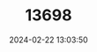 ---
title: "13698"
category: "Monodelphis osgoodi"
draft: false
date: 2024-02-22 13:03:50
languages:
  French: ["Opossum-musaraigne d´Osgood"]
  English: ["Osgood's Short-tailed Opossum"]
---